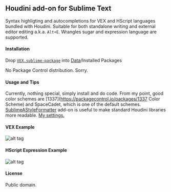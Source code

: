 ## Houdini add-on for Sublime Text
Syntax highligting and autocompletions for VEX and HScript languages bundled with Houdini. Suitable for both standalone writing and external editor editing a.k.a. `Alt+E`. Wrangles sugar and expression language are supported.

#### Installation
Drop [`VEX.sublime-package`](https://github.com/teared/vex/raw/master/VEX.sublime-package) into [Data](http://sublime-text-unofficial-documentation.readthedocs.org/en/latest/basic_concepts.html#the-data-directory)/Installed Packages

No Package Control distribution. Sorry.

#### Usage and Tips
Currently, nothing special, simply install and do code. From my point, good color schemes are [1337](https://packagecontrol.io/packages/1337 Color Scheme) and SpaceCadet, which is one of the default schemes. [SublimeAStyleFormatter](https://packagecontrol.io/packages/SublimeAStyleFormatter) add-on is useful to make standard Houdini libraries more readable. [My settings.](https://gist.github.com/teared/cfcf27705954fcf741b7#file-sublimeastyleformatter-sublime-settings)

#### VEX Example
![alt tag](http://i.imgur.com/vZOn4ud.png)

#### HScript Expression Example
![alt tag](http://i.imgur.com/Mz4x0S5.png)

#### License
Public domain.
